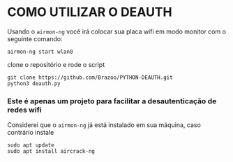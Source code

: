 # COMO UTILIZAR O DEAUTH

Usando o ``` airmon-ng ``` você irá colocar sua placa wifi em modo monitor com o seguinte comando:

```
airmon-ng start wlan0 
```

clone o repositório e rode o script
```
git clone https://github.com/Brazoo/PYTHON-DEAUTH.git
python3 deauth.py
```
 


### Este é apenas um projeto para facilitar a desautenticação de redes wifi
Considerei que o ``` airmon-ng ``` já está instalado em sua máquina, caso contrário instale
``` 
sudo apt update 
sudo apt install aircrack-ng
```

